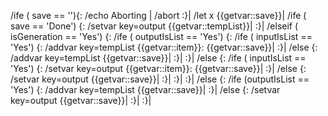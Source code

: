 /ife ( save == ''){:
	/echo Aborting |
	/abort
:}|
/let x {{getvar::save}}|
/ife ( save == 'Done') {:
	/setvar key=output {{getvar::tempList}}|
:}|
/elseif ( isGeneration == 'Yes') {:
	/ife ( outputIsList == 'Yes') {:
		/ife ( inputIsList == 'Yes') {:
			/addvar key=tempList {{getvar::item}}: {{getvar::save}}|
		:}|
		/else {:
			/addvar key=tempList {{getvar::save}}|
		:}|
	:}|
	/else {:
		/ife ( inputIsList == 'Yes') {:
			/setvar key=output {{getvar::item}}: {{getvar::save}}|
		:}|
		/else {:
			/setvar key=output {{getvar::save}}|
		:}|
	:}|
:}|
/else {:
	/ife (outputIsList == 'Yes') {:
		/addvar key=tempList {{getvar::save}}|
	:}|
	/else {:
		/setvar key=output {{getvar::save}}|
	:}|
:}|